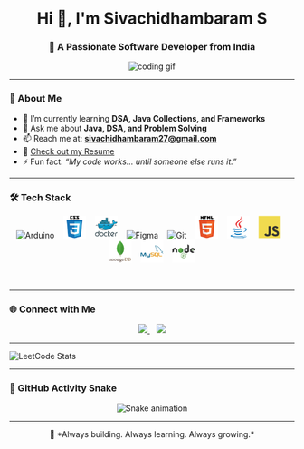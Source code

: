 <h1 align="center">Hi 👋, I'm Sivachidhambaram S</h1>
<h3 align="center">🚀 A Passionate Software Developer from India</h3>

<p align="center">
  <img src="https://media.giphy.com/media/qgQUggAC3Pfv687qPC/giphy.gif" width="300" alt="coding gif"/>
</p>

---

### 🧠 About Me

- 🌱 I’m currently learning **DSA, Java Collections, and Frameworks**
- 💬 Ask me about **Java, DSA, and Problem Solving**
- 📫 Reach me at: **sivachidhambaram27@gmail.com**
- 📄 [Check out my Resume](https://drive.google.com/file/d/1N_FXW8hYE-oGZf21phLMUkGCLvsfnfaH/view?usp=drive_link)
- ⚡ Fun fact: *“My code works... until someone else runs it.”*

---

### 🛠️ Tech Stack

<p align="center">
  <img src="https://cdn.worldvectorlogo.com/logos/arduino-1.svg" alt="Arduino" width="40" />
  &nbsp;&nbsp;
  <img src="https://raw.githubusercontent.com/devicons/devicon/master/icons/css3/css3-original-wordmark.svg" alt="CSS3" width="40" />
  &nbsp;&nbsp;
  <img src="https://raw.githubusercontent.com/devicons/devicon/master/icons/docker/docker-original-wordmark.svg" alt="Docker" width="40" />
  &nbsp;&nbsp;
  <img src="https://www.vectorlogo.zone/logos/figma/figma-icon.svg" alt="Figma" width="40" />
  &nbsp;&nbsp;
  <img src="https://www.vectorlogo.zone/logos/git-scm/git-scm-icon.svg" alt="Git" width="40" />
  &nbsp;&nbsp;
  <img src="https://raw.githubusercontent.com/devicons/devicon/master/icons/html5/html5-original-wordmark.svg" alt="HTML5" width="40" />
  &nbsp;&nbsp;
  <img src="https://raw.githubusercontent.com/devicons/devicon/master/icons/java/java-original.svg" alt="Java" width="40" />
  &nbsp;&nbsp;
  <img src="https://raw.githubusercontent.com/devicons/devicon/master/icons/javascript/javascript-original.svg" alt="JavaScript" width="40" />
  &nbsp;&nbsp;
  <img src="https://raw.githubusercontent.com/devicons/devicon/master/icons/mongodb/mongodb-original-wordmark.svg" alt="MongoDB" width="40" />
  &nbsp;&nbsp;
  <img src="https://raw.githubusercontent.com/devicons/devicon/master/icons/mysql/mysql-original-wordmark.svg" alt="MySQL" width="40" />
  &nbsp;&nbsp;
  <img src="https://raw.githubusercontent.com/devicons/devicon/master/icons/nodejs/nodejs-original-wordmark.svg" alt="Node.js" width="40" />
</p>

<br/>

---

### 🌐 Connect with Me

<p align="center">
  <a href="https://linkedin.com/in/sivachidhambarams" target="_blank">
    <img src="https://img.shields.io/badge/LinkedIn-blue?style=for-the-badge&logo=linkedin" />
  </a>
  &nbsp;&nbsp;
  <a href="https://www.leetcode.com/siva17-27" target="_blank">
    <img src="https://img.shields.io/badge/LeetCode-orange?style=for-the-badge&logo=leetcode" />
  </a>
</p>

---

![LeetCode Stats](https://leetcard.jacoblin.cool/Siva17-27)

---

### 🐍 GitHub Activity Snake

<p align="center">
  <img src="https://github.com/Siva1727/Siva1727/blob/output/github-contribution-grid-snake.svg" alt="Snake animation" />
</p>

---

<p align="center">
  🚀 *Always building. Always learning. Always growing.*
</p>
